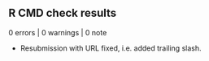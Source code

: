 ## R CMD check results

0 errors | 0 warnings | 0 note

* Resubmission with URL fixed, i.e. added trailing slash.
